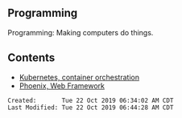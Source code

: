 ## Programming

Programming: Making computers do things.

## Contents

* [Kubernetes, container orchestration](./kubernetes/)
* [Phoenix, Web Framework](./phoenix/)

```
Created:       Tue 22 Oct 2019 06:34:02 AM CDT
Last Modified: Tue 22 Oct 2019 06:44:28 AM CDT
```
